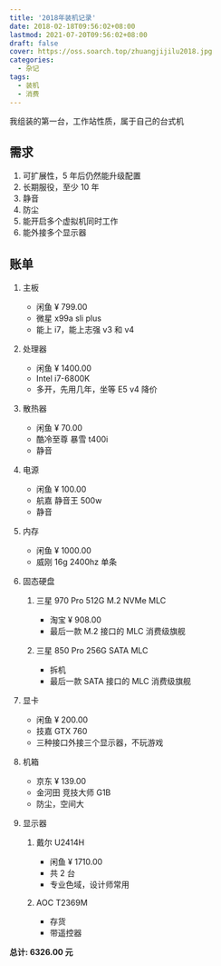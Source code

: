 ```yaml
---
title: '2018年装机记录'
date: 2018-02-18T09:56:02+08:00
lastmod: 2021-07-20T09:56:02+08:00
draft: false
cover: https://oss.soarch.top/zhuangjijilu2018.jpg
categories:
  - 杂记
tags:
  - 装机
  - 消费
---
```


我组装的第一台，工作站性质，属于自己的台式机

<!--more-->

## 需求

1. 可扩展性，5 年后仍然能升级配置
2. 长期服役，至少 10 年
3. 静音
4. 防尘
5. 能开启多个虚拟机同时工作
6. 能外接多个显示器

## 账单

1. 主板

   - 闲鱼 ¥ 799.00
   - 微星 x99a sli plus
   - 能上 i7，能上志强 v3 和 v4

2. 处理器

   - 闲鱼 ¥ 1400.00
   - Intel i7-6800K
   - 多开，先用几年，坐等 E5 v4 降价

3. 散热器

   - 闲鱼 ¥ 70.00
   - 酷冷至尊 暴雪 t400i
   - 静音

4. 电源

   - 闲鱼 ¥ 100.00
   - 航嘉 静音王 500w
   - 静音

5. 内存

   - 闲鱼 ¥ 1000.00
   - 威刚 16g 2400hz 单条

6. 固态硬盘

   1. 三星 970 Pro 512G M.2 NVMe MLC

      - 淘宝 ¥ 908.00
      - 最后一款 M.2 接口的 MLC 消费级旗舰

   2. 三星 850 Pro 256G SATA MLC

      - 拆机
      - 最后一款 SATA 接口的 MLC 消费级旗舰

7. 显卡

   - 闲鱼 ¥ 200.00
   - 技嘉 GTX 760
   - 三种接口外接三个显示器，不玩游戏

8. 机箱

   - 京东 ¥ 139.00
   - 金河田 竞技大师 G1B
   - 防尘，空间大

9. 显示器

   1. 戴尔 U2414H

      - 闲鱼 ¥ 1710.00
      - 共 2 台
      - 专业色域，设计师常用

   2. AOC T2369M

      - 存货
      - 带遥控器

**总计: 6326.00 元**
